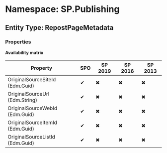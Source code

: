 # Namespace: SP.Publishing
## Entity Type: RepostPageMetadata

### Properties

**Availability matrix**

Property | SPO | SP 2019 | SP 2016 | SP 2013
----------|-----|---------|---------|--------
OriginalSourceSiteId (Edm.Guid) | ✔ | ✖ | ✖ | ✖
OriginalSourceUrl (Edm.String) | ✔ | ✖ | ✖ | ✖
OriginalSourceWebId (Edm.Guid) | ✔ | ✖ | ✖ | ✖
OriginalSourceItemId (Edm.Guid) | ✔ | ✖ | ✖ | ✖
OriginalSourceListId (Edm.Guid) | ✔ | ✖ | ✖ | ✖


